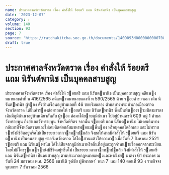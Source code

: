 ```yaml
---
name: ประกาศศาลจังหวัดตราด เรื่อง คำสั่งให้ ร้อยตรี แถม นิรันต์พานิช เป็นบุคคลสาบสูญ
date: '2023-12-07'
category: ง
volume: 140
section: 93
page: 7
source: 'https://ratchakitcha.soc.go.th/documents/140D093N0000000000700.pdf'
draft: true
---
```


# ประกาศศาลจังหวัดตราด เรื่อง คำสั่งให้ ร้อยตรี แถม นิรันต์พานิช เป็นบุคคลสาบสูญ

ประกาศศาลจังหวัดตราด เรื่อง คําสั่งให้ รอยตรี แถม นิรันตพานิช เป็นบุคคลสาบสูญ คดีแพงหมายเลขดําที่ พ 416/2565 คดีแพงหมายเลขแดงที่ พ 590/2565 ด้วย รอยตํารวจเอก เติม นิรันตพานิช ผู้รอง ตั้งบ้านเรือนอยู่บ้านเลขที่ 46 ซอยริมคลอง ตําบลบางพระ อําเภอเมืองตราด จังหวัดตราด ได้ยื่นคํารองต่อศาลขอให้ รอยตรี แถม นิรันตพานิช ซึ่งเป็นพี่นองรวมบิดามารดา เดิมมีภูมิลําเนาอยู่บ้านเดียวกันกับ ผู้รอง ต่อมาได้ยายภูมิลําเนา ไปอยู่บ้านเลขที่ 609 หมู่ 1 ตําบลวังทรายพูน กิ่งอําเภอวังทรายพูน จังหวัดพิจิตร จากนั้น รอยตรี แถม นิรันตพานิช ไม่เคยเดินทางกลับมาที่จังหวัดตราดและไม่เคยติดต่อกลับมาหาพอแมพี่นอง หรือบุคคลใดอีกเลย และไม่ทราบวายังมีชีวิตอยู่หรือไม่เป็นระยะเวลากวาหาปแล้ว จึงขอให้ศาลมีคําสั่งให้ รอยตรี แถม นิรันตพานิช เป็นคนสาบสูญ ศาลจังหวัดตราด ได้ไตสวนแล้วได้ความวาเมื่อวันที่ 7 สิงหาคม 2521 รอยตรี แถม นิรันตพานิช ได้ไปเสียจากภูมิลําเนาหรือถิ่นที่อยู่และถูกจําหนายชื่อออกจากทะเบียน โดยไม่มีใครรูแนวายังมีชีวิตอยู่หรือไม่ เป็นระยะเวลากวาหาปแล้ว จึงมีคําสั่งให้ รอยตรี แถม นิรันตพานิช เป็นคนสาบสูญ ตามประมวลกฎหมายแพงและพาณิชย มาตรา 61 ประกาศ ณ วันที่ 24 มกราคม พ.ศ. 2566 ชนานิติ วุฒิชัย ผู้พิพากษา ้ หนา 7 ่ เลม 140 ตอนที่ 93 ง ราชกิจจานุเบกษา 7 ธันวาคม 2566
